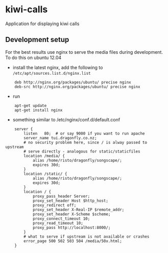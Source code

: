 kiwi-calls
==========

Application for displaying kiwi calls


## Development setup

For the best results use nginx to serve the media files during development. To do this on ubuntu 12.04

- install the latest nginx, add the following to `/etc/apt/sources.list.d/nginx.list`
```  
    deb http://nginx.org/packages/ubuntu/ precise nginx
    deb-src http://nginx.org/packages/ubuntu/ precise nginx
```

- run
```
    apt-get update
    apt-get install nginx
```    

- something similar to /etc/nginx/conf.d/default.conf
```
    server {
        listen   80;  # or say 9000 if you want to run apache
        server_name tui.dragonfly.co.nz;
        # no security problem here, since / is alway passed to upstream
        # serve directly - analogous for static/staticfiles
        location /media/ {
    	    alias /home/risto/dragonfly/songscape/;
    	    expires 30d;
        }
        location /static/ {
    	    alias /home/risto/dragonfly/songscape/;
    	    expires 30d;
        }
        location / {
            proxy_pass_header Server;
            proxy_set_header Host $http_host;
            proxy_redirect off;
            proxy_set_header X-Real-IP $remote_addr;
            proxy_set_header X-Scheme $scheme;
            proxy_connect_timeout 10;
            proxy_read_timeout 10;
            proxy_pass http://localhost:8000/;
        }
        # what to serve if upstream is not available or crashes
        error_page 500 502 503 504 /media/50x.html;
    }
```
